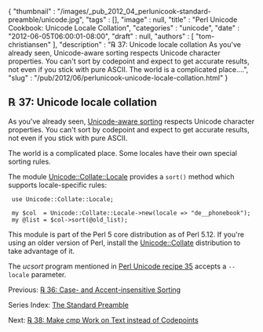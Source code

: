 {
   "thumbnail" : "/images/_pub_2012_04_perlunicook-standard-preamble/unicode.jpg",
   "tags" : [],
   "image" : null,
   "title" : "Perl Unicode Cookbook: Unicode Locale Collation",
   "categories" : "unicode",
   "date" : "2012-06-05T06:00:01-08:00",
   "draft" : null,
   "authors" : [
      "tom-christiansen"
   ],
   "description" : "℞ 37: Unicode locale collation As you've already seen, Unicode-aware sorting respects Unicode character properties. You can't sort by codepoint and expect to get accurate results, not even if you stick with pure ASCII. The world is a complicated place....",
   "slug" : "/pub/2012/06/perlunicook-unicode-locale-collation.html"
}



℞ 37: Unicode locale collation
------------------------------

As you've already seen, [Unicode-aware sorting](/pub/2012/06/perlunicook-unicode-collation.html) respects Unicode character properties. You can't sort by codepoint and expect to get accurate results, not even if you stick with pure ASCII.

The world is a complicated place. Some locales have their own special sorting rules.

The module [Unicode::Collate::Locale](http://search.cpan.org/perldoc?Unicode::Collate::Locale) provides a `sort()` method which supports locale-specific rules:

     use Unicode::Collate::Locale;

     my $col  = Unicode::Collate::Locale->new(locale => "de__phonebook");
     my @list = $col->sort(@old_list);

This module is part of the Perl 5 core distribution as of Perl 5.12. If you're using an older version of Perl, install the [Unicode::Collate](http://search.cpan.org/perldoc?Unicode::Collate) distribution to take advantage of it.

The *ucsort* program mentioned in [Perl Unicode recipe 35](/pub/2012/06/perlunicook-unicode-collation.html) accepts a `--locale` parameter.

Previous: [℞ 36: Case- and Accent-insensitive Sorting](/pub/2012/06/perlunicook-case--and-accent-insensitive-sorting.html)

Series Index: [The Standard Preamble](/pub/2012/04/perlunicook-standard-preamble.html)

Next: [℞ 38: Make cmp Work on Text instead of Codepoints](/pub/2012/06/perlunicook-make-cmp-work-on-text-instead-of-codepoints.html)

